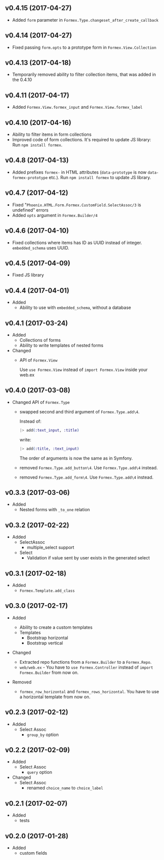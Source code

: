 ## v0.4.15 (2017-04-27)
* Added `form` parameter in `Formex.Type.changeset_after_create_callback`

## v0.4.14 (2017-04-27)
* Fixed passing `form.opts` to a prototype form in `Formex.View.Collection`

## v0.4.13 (2017-04-18)
* Temporarily removed ability to filter collection items, that was added in the 0.4.10

## v0.4.11 (2017-04-17)
* Added `Formex.View.formex_input` and `Formex.View.formex_label`

## v0.4.10 (2017-04-16)
* Ability to filter items in form collections
* Improved code of form collections. It's required to update JS library: 
  Run `npm install formex`.

## v0.4.8 (2017-04-13)
* Added prefixes `formex-` in HTML attributes (`data-prototype` is now `data-formex-prototype` etc.).
  Run `npm install formex` to update JS library.

## v0.4.7 (2017-04-12)
* Fixed "`Phoenix.HTML.Form.Formex.CustomField.SelectAssoc/3` is undefined" errors
* Added `opts` argument in `Formex.Builder/4`

## v0.4.6 (2017-04-10)
* Fixed collections where items has ID as UUID instead of integer. `embedded_schema`
  uses UUID.

## v0.4.5 (2017-04-09)
* Fixed JS library

## v0.4.4 (2017-04-01)
* Added
  * Ability to use with `embedded_schema`, without a database

## v0.4.1 (2017-03-24)
* Added
  * Collections of forms
  * Ability to write templates of nested forms
* Changed
  * API of `Formex.View`

    Use `use Formex.View` instead of `import Formex.View` inside your web.ex

## v0.4.0 (2017-03-08)
* Changed API of `Formex.Type`
  * swapped second and third argument of `Formex.Type.add\4`.

    Instead of:
    ```elixir
    |> add(:text_input, :title)
    ```
    write:
    ```elixir
    |> add(:title, :text_input)
    ```
    The order of arguments is now the same as in Symfony.
  * removed `Formex.Type.add_button\4`. Use `Formex.Type.add\4` instead.
  * removed `Formex.Type.add_form\4`. Use `Formex.Type.add\4` instead.

## v0.3.3 (2017-03-06)
* Added
  * Nested forms with `_to_one` relation

## v0.3.2 (2017-02-22)
* Added
  * SelectAssoc
    * multiple_select support
  * Select
    * Validation if value sent by user exists in the generated select

## v0.3.1 (2017-02-18)
* Added
  * `Formex.Template.add_class`

## v0.3.0 (2017-02-17)
* Added
  * Ability to create a custom templates
  * Templates
    * Bootstrap horizontal
    * Bootstrap vertical
* Changed
  * Extracted repo functions from a `Formex.Builder` to a `Formex.Repo`.
  * `web/web.ex` - You have to `use Formex.Controller` instead of
    `import Formex.Builder` from now on.

* Removed
  * `formex_row_horizontal` and `formex_rows_horizontal`.
    You have to use a horizontal template from now on.

## v0.2.3 (2017-02-12)

* Added
  * Select Assoc
    * `group_by` option

## v0.2.2 (2017-02-09)

* Added
  * Select Assoc
    * `query` option
* Changed
  * Select Assoc
    * renamed `choice_name` to `choice_label`

## v0.2.1 (2017-02-07)

* Added
  * tests

## v0.2.0 (2017-01-28)

* Added
  * custom fields
